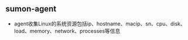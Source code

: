 ## sumon-agent
* agent收集Linux的系统资源包括ip、hostname、macip、sn、cpu、disk、load、memory、network、processes等信息

